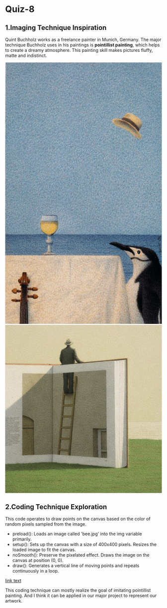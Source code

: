 # Quiz-8
## 1.Imaging Technique Inspiration
Quint Buchholz works as a freelance painter in Munich, Germany.
The major technique Buchholz uses in his paintings is **pointillist painting**, which helps to create a dreamy atmosphere. 
This painting skill makes pictures fluffy, matte and indistinct.

![A painting of Buchholz](assets/1-Quint%20Buchholz.jpg)
![A painting of Buchholz](assets/2-Quint%20Buchholz.jpg)

## 2.Coding Technique Exploration
This code operates to draw points on the canvas based on the color of random pixels sampled from the image.

- preload(): Loads an image called 'bee.jpg' into the img variable primarily.
- setup(): Sets up the canvas with a size of 400x400 pixels. Resizes the loaded image to fit the canvas.
- noSmooth(): Preserve the pixelated effect. Draws the image on the canvas at position (0, 0).
- draw(): Generates a vertical line of moving points and repeats continuously in a loop.

[link text](https://happycoding.io/tutorials/p5js/images/genuary-19)

This coding technique can mostly realize the goal of imitating pointillist painting.
And I think it can be applied in our major project to represent our artwork.